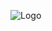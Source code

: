 ![Logo](https://user-images.githubusercontent.com/74038190/225813708-98b745f2-7d22-48cf-9150-083f1b00d6c9.gif)
